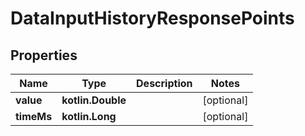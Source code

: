 
# DataInputHistoryResponsePoints

## Properties
Name | Type | Description | Notes
------------ | ------------- | ------------- | -------------
**value** | **kotlin.Double** |  |  [optional]
**timeMs** | **kotlin.Long** |  |  [optional]



